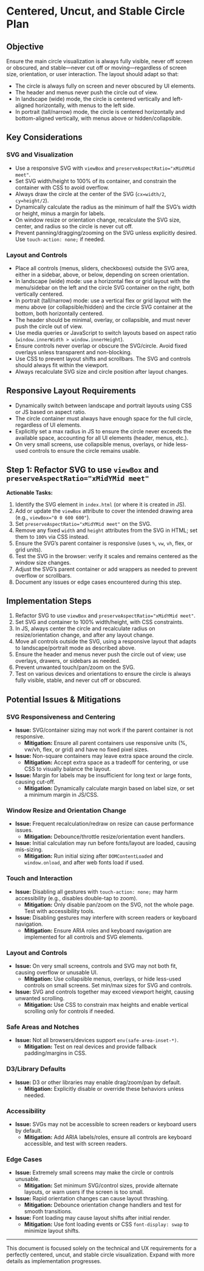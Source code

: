 # Centered, Uncut, and Stable Circle Plan

## Objective
Ensure the main circle visualization is always fully visible, never off screen or obscured, and stable—never cut off or moving—regardless of screen size, orientation, or user interaction. The layout should adapt so that:
- The circle is always fully on screen and never obscured by UI elements.
- The header and menus never push the circle out of view.
- In landscape (wide) mode, the circle is centered vertically and left-aligned horizontally, with menus to the left side.
- In portrait (tall/narrow) mode, the circle is centered horizontally and bottom-aligned vertically, with menus above or hidden/collapsible.

## Key Considerations

### SVG and Visualization
- Use a responsive SVG with `viewBox` and `preserveAspectRatio="xMidYMid meet"`.
- Set SVG width/height to 100% of its container, and constrain the container with CSS to avoid overflow.
- Always draw the circle at the center of the SVG (`cx=width/2`, `cy=height/2`).
- Dynamically calculate the radius as the minimum of half the SVG’s width or height, minus a margin for labels.
- On window resize or orientation change, recalculate the SVG size, center, and radius so the circle is never cut off.
- Prevent panning/dragging/zooming on the SVG unless explicitly desired. Use `touch-action: none;` if needed.

### Layout and Controls
- Place all controls (menus, sliders, checkboxes) outside the SVG area, either in a sidebar, above, or below, depending on screen orientation.
- In landscape (wide) mode: use a horizontal flex or grid layout with the menu/sidebar on the left and the circle SVG container on the right, both vertically centered.
- In portrait (tall/narrow) mode: use a vertical flex or grid layout with the menu above (or collapsible/hidden) and the circle SVG container at the bottom, both horizontally centered.
- The header should be minimal, overlay, or collapsible, and must never push the circle out of view.
- Use media queries or JavaScript to switch layouts based on aspect ratio (`window.innerWidth > window.innerHeight`).
- Ensure controls never overlap or obscure the SVG/circle. Avoid fixed overlays unless transparent and non-blocking.
- Use CSS to prevent layout shifts and scrollbars. The SVG and controls should always fit within the viewport.
- Always recalculate SVG size and circle position after layout changes.
## Responsive Layout Requirements

- Dynamically switch between landscape and portrait layouts using CSS or JS based on aspect ratio.
- The circle container must always have enough space for the full circle, regardless of UI elements.
- Explicitly set a max radius in JS to ensure the circle never exceeds the available space, accounting for all UI elements (header, menus, etc.).
- On very small screens, use collapsible menus, overlays, or hide less-used controls to ensure the circle remains usable.


## Step 1: Refactor SVG to use `viewBox` and `preserveAspectRatio="xMidYMid meet"`

**Actionable Tasks:**
1. Identify the SVG element in `index.html` (or where it is created in JS).
2. Add or update the `viewBox` attribute to cover the intended drawing area (e.g., `viewBox="0 0 600 600"`).
3. Set `preserveAspectRatio="xMidYMid meet"` on the SVG.
4. Remove any fixed `width` and `height` attributes from the SVG in HTML; set them to `100%` via CSS instead.
5. Ensure the SVG’s parent container is responsive (uses `%`, `vw`, `vh`, flex, or grid units).
6. Test the SVG in the browser: verify it scales and remains centered as the window size changes.
7. Adjust the SVG’s parent container or add wrappers as needed to prevent overflow or scrollbars.
8. Document any issues or edge cases encountered during this step.

## Implementation Steps
1. Refactor SVG to use `viewBox` and `preserveAspectRatio="xMidYMid meet"`.
2. Set SVG and container to 100% width/height, with CSS constraints.
3. In JS, always center the circle and recalculate radius on resize/orientation change, and after any layout change.
4. Move all controls outside the SVG, using a responsive layout that adapts to landscape/portrait mode as described above.
5. Ensure the header and menus never push the circle out of view; use overlays, drawers, or sidebars as needed.
6. Prevent unwanted touch/pan/zoom on the SVG.
7. Test on various devices and orientations to ensure the circle is always fully visible, stable, and never cut off or obscured.

## Potential Issues & Mitigations

### SVG Responsiveness and Centering
- **Issue:** SVG/container sizing may not work if the parent container is not responsive.
  - **Mitigation:** Ensure all parent containers use responsive units (%, vw/vh, flex, or grid) and have no fixed pixel sizes.
- **Issue:** Non-square containers may leave extra space around the circle.
  - **Mitigation:** Accept extra space as a tradeoff for centering, or use CSS to visually balance the layout.
- **Issue:** Margin for labels may be insufficient for long text or large fonts, causing cut-off.
  - **Mitigation:** Dynamically calculate margin based on label size, or set a minimum margin in JS/CSS.

### Window Resize and Orientation Change
- **Issue:** Frequent recalculation/redraw on resize can cause performance issues.
  - **Mitigation:** Debounce/throttle resize/orientation event handlers.
- **Issue:** Initial calculation may run before fonts/layout are loaded, causing mis-sizing.
  - **Mitigation:** Run initial sizing after `DOMContentLoaded` and `window.onload`, and after web fonts load if used.

### Touch and Interaction
- **Issue:** Disabling all gestures with `touch-action: none;` may harm accessibility (e.g., disables double-tap to zoom).
  - **Mitigation:** Only disable pan/zoom on the SVG, not the whole page. Test with accessibility tools.
- **Issue:** Disabling gestures may interfere with screen readers or keyboard navigation.
  - **Mitigation:** Ensure ARIA roles and keyboard navigation are implemented for all controls and SVG elements.

### Layout and Controls
- **Issue:** On very small screens, controls and SVG may not both fit, causing overflow or unusable UI.
  - **Mitigation:** Use collapsible menus, overlays, or hide less-used controls on small screens. Set min/max sizes for SVG and controls.
- **Issue:** SVG and controls together may exceed viewport height, causing unwanted scrolling.
  - **Mitigation:** Use CSS to constrain max heights and enable vertical scrolling only for controls if needed.

### Safe Areas and Notches
- **Issue:** Not all browsers/devices support `env(safe-area-inset-*)`.
  - **Mitigation:** Test on real devices and provide fallback padding/margins in CSS.

### D3/Library Defaults
- **Issue:** D3 or other libraries may enable drag/zoom/pan by default.
  - **Mitigation:** Explicitly disable or override these behaviors unless needed.

### Accessibility
- **Issue:** SVGs may not be accessible to screen readers or keyboard users by default.
  - **Mitigation:** Add ARIA labels/roles, ensure all controls are keyboard accessible, and test with screen readers.

### Edge Cases
- **Issue:** Extremely small screens may make the circle or controls unusable.
  - **Mitigation:** Set minimum SVG/control sizes, provide alternate layouts, or warn users if the screen is too small.
- **Issue:** Rapid orientation changes can cause layout thrashing.
  - **Mitigation:** Debounce orientation change handlers and test for smooth transitions.
- **Issue:** Font loading may cause layout shifts after initial render.
  - **Mitigation:** Use font loading events or CSS `font-display: swap` to minimize layout shifts.

---

This document is focused solely on the technical and UX requirements for a perfectly centered, uncut, and stable circle visualization. Expand with more details as implementation progresses.

